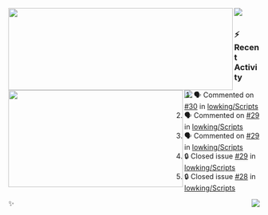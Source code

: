 <p>
  <p>
  <img align="left" width="450" height="165" src="https://github-readme-stats-git-masterrstaa-rickstaa.vercel.app/api?username=lowking&bg_color=0D1116&theme=synthwave&show_icons=true&hide_border=true&line_height=20&title_color=4E7C65&icon_color=555&show_owner=true&text_color=777&count_private=true"/>
  </p>
  <p>
  <img align="left" width="350" height="195" src="https://github-readme-stats-git-masterrstaa-rickstaa.vercel.app/api/top-langs/?layout=compact&username=lowking&bg_color=0D1116&theme=synthwave&show_icons=true&hide_border=true&line_height=20&title_color=4E7C65&icon_color=555&show_owner=true&text_color=777&hide&langs_count=4"/>
  </p>
  <p>
    <a align="left" href="https://t.me/Violettoy_bot"><img src="https://img.shields.io/badge/Telegram-%2352A4DB.svg?&style=social&logo=telegram&logoColor=white" /></a>&nbsp;&nbsp;
<!--     <img align="left" src="https://github.com/lowking/lowking/workflows/Waka%20Readme/badge.svg" />&nbsp;&nbsp; -->
    <img align="left" src="https://github.com/lowking/lowking/workflows/Activity%20Readme/badge.svg" />
  </p>
</p>

### :zap: Recent Activity

<!--START_SECTION:activity-->
1. 🗣 Commented on [#30](https://github.com/lowking/Scripts/issues/30#issuecomment-1675842536) in [lowking/Scripts](https://github.com/lowking/Scripts)
2. 🗣 Commented on [#29](https://github.com/lowking/Scripts/issues/29#issuecomment-1674805076) in [lowking/Scripts](https://github.com/lowking/Scripts)
3. 🗣 Commented on [#29](https://github.com/lowking/Scripts/issues/29#issuecomment-1674337484) in [lowking/Scripts](https://github.com/lowking/Scripts)
4. 🔒 Closed issue [#29](https://github.com/lowking/Scripts/issues/29) in [lowking/Scripts](https://github.com/lowking/Scripts)
5. 🔒 Closed issue [#28](https://github.com/lowking/Scripts/issues/28) in [lowking/Scripts](https://github.com/lowking/Scripts)
<!--END_SECTION:activity-->

✨<img align="right" src="http://profile-counter.glitch.me/lowking/count.svg"/>
